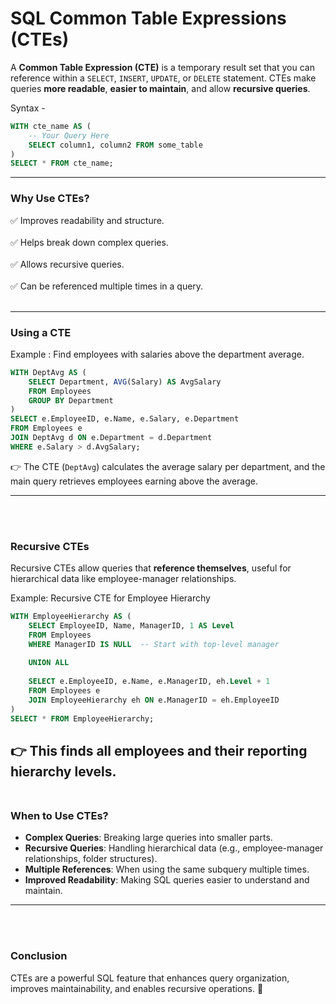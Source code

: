 # SQL Common Table Expressions (CTEs)

A **Common Table Expression (CTE)** is a temporary result set that you can reference within a `SELECT`, `INSERT`, `UPDATE`, or `DELETE` statement. CTEs make queries **more readable**, **easier to maintain**, and allow **recursive queries**.

Syntax -
```sql
WITH cte_name AS (
    -- Your Query Here
    SELECT column1, column2 FROM some_table
)
SELECT * FROM cte_name;
```

---

### Why Use CTEs?
✅ Improves readability and structure. <br><br>
✅ Helps break down complex queries. <br><br>
✅ Allows recursive queries. <br><br>
✅ Can be referenced multiple times in a query. <br><br>

---

### Using a CTE
Example : Find employees with salaries above the department average.

```sql
WITH DeptAvg AS (
    SELECT Department, AVG(Salary) AS AvgSalary
    FROM Employees
    GROUP BY Department
)
SELECT e.EmployeeID, e.Name, e.Salary, e.Department
FROM Employees e
JOIN DeptAvg d ON e.Department = d.Department
WHERE e.Salary > d.AvgSalary;
```

👉 The CTE (`DeptAvg`) calculates the average salary per department, and the main query retrieves employees earning above the average.

---
<br><br>
### Recursive CTEs
Recursive CTEs allow queries that **reference themselves**, useful for hierarchical data like employee-manager relationships.

Example: Recursive CTE for Employee Hierarchy
```sql
WITH EmployeeHierarchy AS (
    SELECT EmployeeID, Name, ManagerID, 1 AS Level
    FROM Employees
    WHERE ManagerID IS NULL  -- Start with top-level manager
    
    UNION ALL
    
    SELECT e.EmployeeID, e.Name, e.ManagerID, eh.Level + 1
    FROM Employees e
    JOIN EmployeeHierarchy eh ON e.ManagerID = eh.EmployeeID
)
SELECT * FROM EmployeeHierarchy;
```

👉 This finds all employees and their reporting hierarchy levels.
<br><br>
---

### When to Use CTEs?
- **Complex Queries**: Breaking large queries into smaller parts.
- **Recursive Queries**: Handling hierarchical data (e.g., employee-manager relationships, folder structures).
- **Multiple References**: When using the same subquery multiple times.
- **Improved Readability**: Making SQL queries easier to understand and maintain.

---
<br><br>
### Conclusion
CTEs are a powerful SQL feature that enhances query organization, improves maintainability, and enables recursive operations. 🚀
